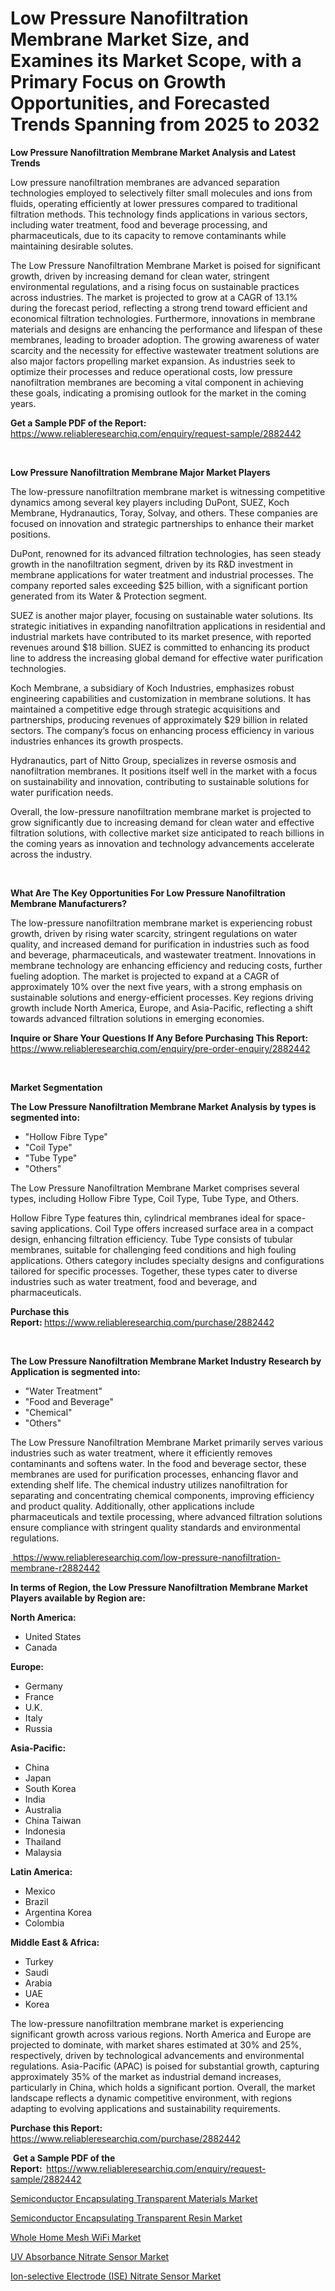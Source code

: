 <p><h1>Low Pressure Nanofiltration Membrane Market Size, and Examines its Market Scope, with a Primary Focus on Growth Opportunities, and Forecasted Trends Spanning from 2025 to 2032</h1></p><p><strong>Low Pressure Nanofiltration Membrane Market Analysis and Latest Trends</strong></p>
<p><p>Low pressure nanofiltration membranes are advanced separation technologies employed to selectively filter small molecules and ions from fluids, operating efficiently at lower pressures compared to traditional filtration methods. This technology finds applications in various sectors, including water treatment, food and beverage processing, and pharmaceuticals, due to its capacity to remove contaminants while maintaining desirable solutes.</p><p>The Low Pressure Nanofiltration Membrane Market is poised for significant growth, driven by increasing demand for clean water, stringent environmental regulations, and a rising focus on sustainable practices across industries. The market is projected to grow at a CAGR of 13.1% during the forecast period, reflecting a strong trend toward efficient and economical filtration technologies. Furthermore, innovations in membrane materials and designs are enhancing the performance and lifespan of these membranes, leading to broader adoption. The growing awareness of water scarcity and the necessity for effective wastewater treatment solutions are also major factors propelling market expansion. As industries seek to optimize their processes and reduce operational costs, low pressure nanofiltration membranes are becoming a vital component in achieving these goals, indicating a promising outlook for the market in the coming years.</p></p>
<p><strong>Get a Sample PDF of the Report:&nbsp;</strong> <a href="https://www.reliableresearchiq.com/enquiry/request-sample/2882442?utm_campaign=99&utm_medium=2&utm_source=Github&utm_content=ia&utm_term=13032025&utm_id=low-pressure-nanofiltration-membrane">https://www.reliableresearchiq.com/enquiry/request-sample/2882442</a></p>
<p>&nbsp;</p>
<p><strong>Low Pressure Nanofiltration Membrane Major Market Players</strong></p>
<p><p>The low-pressure nanofiltration membrane market is witnessing competitive dynamics among several key players including DuPont, SUEZ, Koch Membrane, Hydranautics, Toray, Solvay, and others. These companies are focused on innovation and strategic partnerships to enhance their market positions.</p><p>DuPont, renowned for its advanced filtration technologies, has seen steady growth in the nanofiltration segment, driven by its R&D investment in membrane applications for water treatment and industrial processes. The company reported sales exceeding $25 billion, with a significant portion generated from its Water & Protection segment.</p><p>SUEZ is another major player, focusing on sustainable water solutions. Its strategic initiatives in expanding nanofiltration applications in residential and industrial markets have contributed to its market presence, with reported revenues around $18 billion. SUEZ is committed to enhancing its product line to address the increasing global demand for effective water purification technologies.</p><p>Koch Membrane, a subsidiary of Koch Industries, emphasizes robust engineering capabilities and customization in membrane solutions. It has maintained a competitive edge through strategic acquisitions and partnerships, producing revenues of approximately $29 billion in related sectors. The company’s focus on enhancing process efficiency in various industries enhances its growth prospects.</p><p>Hydranautics, part of Nitto Group, specializes in reverse osmosis and nanofiltration membranes. It positions itself well in the market with a focus on sustainability and innovation, contributing to sustainable solutions for water purification needs.</p><p>Overall, the low-pressure nanofiltration membrane market is projected to grow significantly due to increasing demand for clean water and effective filtration solutions, with collective market size anticipated to reach billions in the coming years as innovation and technology advancements accelerate across the industry.</p></p>
<p>&nbsp;</p>
<p><strong>What Are The Key Opportunities For Low Pressure Nanofiltration Membrane Manufacturers?</strong></p>
<p><p>The low-pressure nanofiltration membrane market is experiencing robust growth, driven by rising water scarcity, stringent regulations on water quality, and increased demand for purification in industries such as food and beverage, pharmaceuticals, and wastewater treatment. Innovations in membrane technology are enhancing efficiency and reducing costs, further fueling adoption. The market is projected to expand at a CAGR of approximately 10% over the next five years, with a strong emphasis on sustainable solutions and energy-efficient processes. Key regions driving growth include North America, Europe, and Asia-Pacific, reflecting a shift towards advanced filtration solutions in emerging economies.</p></p>
<p><strong>Inquire or Share Your Questions If Any Before Purchasing This Report:</strong> <a href="https://www.reliableresearchiq.com/enquiry/pre-order-enquiry/2882442?utm_campaign=99&utm_medium=2&utm_source=Github&utm_content=ia&utm_term=13032025&utm_id=low-pressure-nanofiltration-membrane">https://www.reliableresearchiq.com/enquiry/pre-order-enquiry/2882442</a></p>
<p>&nbsp;</p>
<p><strong>Market Segmentation</strong></p>
<p><strong>The Low Pressure Nanofiltration Membrane Market Analysis by types is segmented into:</strong></p>
<p><ul><li>"Hollow Fibre Type"</li><li>"Coil Type"</li><li>"Tube Type"</li><li>"Others"</li></ul></p>
<p><p>The Low Pressure Nanofiltration Membrane Market comprises several types, including Hollow Fibre Type, Coil Type, Tube Type, and Others. </p><p>Hollow Fibre Type features thin, cylindrical membranes ideal for space-saving applications. Coil Type offers increased surface area in a compact design, enhancing filtration efficiency. Tube Type consists of tubular membranes, suitable for challenging feed conditions and high fouling applications. Others category includes specialty designs and configurations tailored for specific processes. Together, these types cater to diverse industries such as water treatment, food and beverage, and pharmaceuticals.</p></p>
<p><strong>Purchase this Report:&nbsp;</strong><a href="https://www.reliableresearchiq.com/purchase/2882442?utm_campaign=99&utm_medium=2&utm_source=Github&utm_content=ia&utm_term=13032025&utm_id=low-pressure-nanofiltration-membrane">https://www.reliableresearchiq.com/purchase/2882442</a></p>
<p>&nbsp;</p>
<p><strong>The Low Pressure Nanofiltration Membrane Market Industry Research by Application is segmented into:</strong></p>
<p><ul><li>"Water Treatment"</li><li>"Food and Beverage"</li><li>"Chemical"</li><li>"Others"</li></ul></p>
<p><p>The Low Pressure Nanofiltration Membrane Market primarily serves various industries such as water treatment, where it efficiently removes contaminants and softens water. In the food and beverage sector, these membranes are used for purification processes, enhancing flavor and extending shelf life. The chemical industry utilizes nanofiltration for separating and concentrating chemical components, improving efficiency and product quality. Additionally, other applications include pharmaceuticals and textile processing, where advanced filtration solutions ensure compliance with stringent quality standards and environmental regulations.</p></p>
<p><a href="https://www.reliableresearchiq.com/low-pressure-nanofiltration-membrane-r2882442?utm_campaign=99&utm_medium=2&utm_source=Github&utm_content=ia&utm_term=13032025&utm_id=low-pressure-nanofiltration-membrane">&nbsp;https://www.reliableresearchiq.com/low-pressure-nanofiltration-membrane-r2882442</a></p>
<p><strong>In terms of Region, the Low Pressure Nanofiltration Membrane Market Players available by Region are:</strong></p>
<p>
    <p> <strong> North America: </strong>
        <ul>
            <li>United States</li>
            <li>Canada</li>
        </ul>
        </p> 
    <p> <strong> Europe: </strong>
        <ul>
            <li>Germany</li>
            <li>France</li>
            <li>U.K.</li>
            <li>Italy</li>
            <li>Russia</li>
        </ul>
        </p> 
    <p> <strong> Asia-Pacific: </strong>
        <ul>
            <li>China</li>
            <li>Japan</li>
            <li>South Korea</li>
            <li>India</li>
            <li>Australia</li>
            <li>China Taiwan</li>
            <li>Indonesia</li>
            <li>Thailand</li>
            <li>Malaysia</li>
        </ul>
        </p> 
    <p> <strong> Latin America: </strong>
        <ul>
            <li>Mexico</li>
            <li>Brazil</li>
            <li>Argentina Korea</li>
            <li>Colombia</li>
        </ul>
        </p> 
    <p> <strong> Middle East & Africa: </strong>
        <ul>
            <li>Turkey</li>
            <li>Saudi</li>
            <li>Arabia</li>
            <li>UAE</li>
            <li>Korea</li>
        </ul>
    </p>
    </p>
<p><p>The low-pressure nanofiltration membrane market is experiencing significant growth across various regions. North America and Europe are projected to dominate, with market shares estimated at 30% and 25%, respectively, driven by technological advancements and environmental regulations. Asia-Pacific (APAC) is poised for substantial growth, capturing approximately 35% of the market as industrial demand increases, particularly in China, which holds a significant portion. Overall, the market landscape reflects a dynamic competitive environment, with regions adapting to evolving applications and sustainability requirements.</p></p>
<p><strong>Purchase this Report: </strong><a href="https://www.reliableresearchiq.com/purchase/2882442?utm_campaign=99&utm_medium=2&utm_source=Github&utm_content=ia&utm_term=13032025&utm_id=low-pressure-nanofiltration-membrane">https://www.reliableresearchiq.com/purchase/2882442</a></p>
<p>&nbsp;<strong>Get a Sample PDF of the Report:&nbsp;&nbsp;</strong><a href="https://www.reliableresearchiq.com/enquiry/request-sample/2882442?utm_campaign=99&utm_medium=2&utm_source=Github&utm_content=ia&utm_term=13032025&utm_id=low-pressure-nanofiltration-membrane">https://www.reliableresearchiq.com/enquiry/request-sample/2882442</a></p>
<p><strong></strong></p>
<p><p><a href="https://github.com/taffouasaoka/Market-Research-Report-List-1/blob/main/semiconductor-encapsulating-transparent-materials-market.md?utm_campaign=99&utm_medium=2&utm_source=Github&utm_content=ia&utm_term=13032025&utm_id=low-pressure-nanofiltration-membrane">Semiconductor Encapsulating Transparent Materials Market</a></p><p><a href="https://github.com/kuciakkukalo/Market-Research-Report-List-1/blob/main/semiconductor-encapsulating-transparent-resin-market.md?utm_campaign=99&utm_medium=2&utm_source=Github&utm_content=ia&utm_term=13032025&utm_id=low-pressure-nanofiltration-membrane">Semiconductor Encapsulating Transparent Resin Market</a></p><p><a href="https://github.com/danitkeavyx7/Market-Research-Report-List-1/blob/main/whole-home-mesh-wifi-market.md?utm_campaign=99&utm_medium=2&utm_source=Github&utm_content=ia&utm_term=13032025&utm_id=low-pressure-nanofiltration-membrane">Whole Home Mesh WiFi Market</a></p><p><a href="https://github.com/botocniveda/Market-Research-Report-List-1/blob/main/uv-absorbance-nitrate-sensor-market.md?utm_campaign=99&utm_medium=2&utm_source=Github&utm_content=ia&utm_term=13032025&utm_id=low-pressure-nanofiltration-membrane">UV Absorbance Nitrate Sensor Market</a></p><p><a href="https://github.com/moorsdorak31/Market-Research-Report-List-1/blob/main/ion-selective-electrode-ise-nitrate-sensor-market.md?utm_campaign=99&utm_medium=2&utm_source=Github&utm_content=ia&utm_term=13032025&utm_id=low-pressure-nanofiltration-membrane">Ion-selective Electrode (ISE) Nitrate Sensor Market</a></p></p>